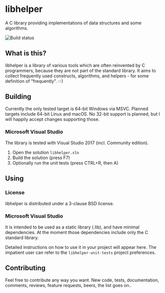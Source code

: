 # libhelper

A C library providing implementations of data structures and some algorithms.

![Build status](https://mfukar.visualstudio.com/_apis/public/build/definitions/1b93f481-6971-48f6-b76d-f326956e6a08/1/badge)

## What is this?

libhelper is a library of various tools which are often reinvented by C programmers,
because they are not part of the standard library. It aims to collect frequently used
constructs, algorithms, and helpers - for some definition of "frequently". :-)

## Building

Currently the only tested target is 64-bit Windows via MSVC.
Planned targets include 64-bit Linux and macOS. No 32-bit support is planned, but I will
happily accept changes supporting those.

### Microsoft Visual Studio

The library is tested with Visual Studio 2017 (incl. Community edition).

1. Open the solution `libhelper.sln`
2. Build the solution (press F7)
3. Optionally run the unit tests (press CTRL+R, then A)


## Using

### License

libhelper is distributed under a 3-clause BSD license.

### Microsoft Visual Studio

It is intended to be used as a static library (.lib), and have minimal dependencies. At
the moment those dependencies include only the C standard library.

Detailed instructions on how to use it in your project will appear here. The impatient
user can refer to the `libhelper-unit-tests` project preferences.

## Contributing

Feel free to contribute any way you want. New code, tests, documentation, comments,
reviews, feature requests, beers, the list goes on..
